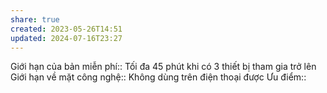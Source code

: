 ```yaml
---
share: true
created: 2023-05-26T14:51
updated: 2024-07-16T23:27
---
```

Giới hạn của bản miễn phí:: Tối đa 45 phút khi có 3 thiết bị tham gia trở lên
Giới hạn về mặt công nghệ:: Không dùng trên điện thoại được
Ưu điểm::
